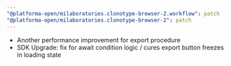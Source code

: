 ```yaml
---
"@platforma-open/milaboratories.clonotype-browser-2.workflow": patch
"@platforma-open/milaboratories.clonotype-browser-2": patch
---
```


- Another performance improvement for export procedure
- SDK Upgrade: fix for await condition logic / cures export button freezes in loading state
